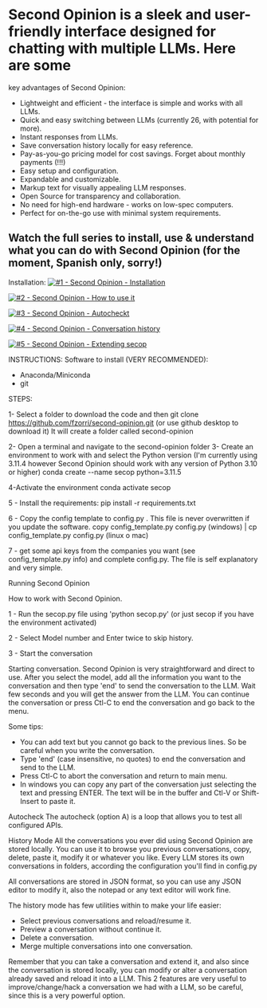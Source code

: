 # Second Opinion is a sleek and user-friendly interface designed for chatting with multiple LLMs. Here are some
key advantages of Second Opinion:

* Lightweight and efficient - the interface is simple and works with all LLMs.
* Quick and easy switching between LLMs (currently 26, with potential for more).
* Instant responses from LLMs.
* Save conversation history locally for easy reference.
* Pay-as-you-go pricing model for cost savings. Forget about monthly payments (!!!)
* Easy setup and configuration.
* Expandable and customizable.
* Markup text for visually appealing LLM responses.
* Open Source for transparency and collaboration.
* No need for high-end hardware - works on low-spec computers.
* Perfect for on-the-go use with minimal system requirements.

## Watch the full series to install, use & understand what you can do with Second Opinion (for the moment, Spanish only, sorry!)

Installation:
 [![#1 - Second Opinion - Installation ](https://www.youtube.com/embed/vY7TTnVR-68?si=sQsjyrzEtOVLjNRJ/maxresdefault.jpg)](https://www.youtube.com/embed/vY7TTnVR-68?si=sQsjyrzEtOVLjNRJ)
 
[![#2 - Second Opinion - How to use it](https://www.youtube.com/embed/7F2RObg0Hwk?si=09K2sJ9fAr8Iydq2/maxresdefault.jpg)](https://www.youtube.com/embed/7F2RObg0Hwk?si=09K2sJ9fAr8Iydq2)

[![#3 - Second Opinion - Autocheckt](https://www.youtube.com/embed/AeP93DaDRf8?si=OZWgK5sWhnz4ndea/maxresdefault.jpg)](https://www.youtube.com/embed/AeP93DaDRf8?si=OZWgK5sWhnz4ndea)

[![#4 - Second Opinion - Conversation history](https://www.youtube.com/embed/8ZyvJ1bzolU?si=QPJ6y8A9_4o9Rdi3/maxresdefault.jpg)](https://www.youtube.com/embed/8ZyvJ1bzolU?si=QPJ6y8A9_4o9Rdi3)

[![#5 - Second Opinion - Extending secop](https://www.youtube.com/embed/5BrzWsQW2aY?si=E_ouUZpBfccQ_AlZ/maxresdefault.jpg)](https://www.youtube.com/embed/5BrzWsQW2aY?si=E_ouUZpBfccQ_AlZ)

INSTRUCTIONS:
Software to install (VERY RECOMMENDED):
- Anaconda/Miniconda
- git

STEPS: 

1- Select a folder to download the code and then
git clone https://github.com/fzorri/second-opinion.git (or use github desktop to download it)
It will create a folder called second-opinion

2- Open a terminal and navigate to the second-opinion folder
3- Create an environment to work with and select the Python version (I'm currently using 3.11.4 however Second Opinion should work with any version of Python 3.10 or higher)
    conda create --name secop python=3.11.5

4-Activate  the environment
conda activate secop

5 - Install the requirements:
pip install -r requirements.txt


6 - Copy the config template  to config.py . This file is never overwritten if you update the software.
copy config_template.py config.py (windows) | cp config_template.py config.py (linux o mac)

7 - get some api keys from the companies you want (see config_template.py info) and complete config.py. The file is self explanatory and very simple.

Running Second Opinion

How to work with Second Opinion.

1 - Run the secop.py file using 'python secop.py' (or just secop if you have the environment activated)

2 - Select Model number and Enter twice to skip history.

3 - Start the conversation

Starting conversation.
Second Opinion is very straightforward and direct to use.
After you select the model, add all the information you want to the conversation and then type 'end' to send the conversation to the LLM.
Wait few seconds and you will get the answer from the LLM. 
You can continue the conversation or press Ctl-C to end the conversation and go back to the menu.

Some tips:
- You can add text but you cannot go back to the previous lines. So be careful when you write the conversation.
- Type 'end' (case insensitive, no quotes) to end the conversation and send to the LLM.
- Press Ctl-C to abort the conversation and return to main menu.
- In windows you can copy any part of the conversation just selecting the text and pressing ENTER. The text will be in the buffer and Ctl-V or Shift-Insert to paste it.

Autocheck
The autocheck (option A) is a loop that allows you to test all configured APIs.

History Mode 
All the conversations you ever did using Second Opinion are stored locally. You can use it to browse you previous conversations, copy, delete, paste it, modify it or whatever
you like. Every LLM stores its own conversations in folders, according the configuration you'll find in config.py

All conversations are stored in JSON format, so you can use any JSON editor to modify it, also the notepad or any text editor will work fine.

The history mode has few utilities within to make your life easier:
- Select previous conversations and reload/resume it.
- Preview a conversation without continue it.
- Delete a conversation.
- Merge multiple conversations into one conversation.

Remember that you can take a conversation and extend it, and also since the conversation is stored locally, you can modify or alter
a conversation already saved and reload it into a LLM. This 2 features are very useful to improve/change/hack a conversation we had 
with a LLM, so be careful, since this is a very powerful option.








